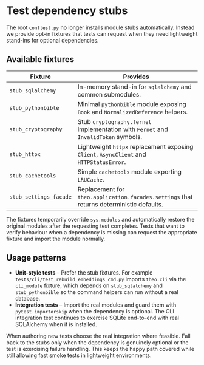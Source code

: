 # Test dependency stubs

The root `conftest.py` no longer installs module stubs automatically.  Instead we
provide opt-in fixtures that tests can request when they need lightweight
stand-ins for optional dependencies.

## Available fixtures

| Fixture | Provides |
| --- | --- |
| `stub_sqlalchemy` | In-memory stand-in for ``sqlalchemy`` and common submodules. |
| `stub_pythonbible` | Minimal ``pythonbible`` module exposing ``Book`` and ``NormalizedReference`` helpers. |
| `stub_cryptography` | Stub ``cryptography.fernet`` implementation with ``Fernet`` and ``InvalidToken`` symbols. |
| `stub_httpx` | Lightweight ``httpx`` replacement exposing ``Client``, ``AsyncClient`` and ``HTTPStatusError``. |
| `stub_cachetools` | Simple ``cachetools`` module exporting ``LRUCache``. |
| `stub_settings_facade` | Replacement for ``theo.application.facades.settings`` that returns deterministic defaults. |

The fixtures temporarily override ``sys.modules`` and automatically restore the
original modules after the requesting test completes.  Tests that want to verify
behaviour when a dependency is missing can request the appropriate fixture and
import the module normally.

## Usage patterns

* **Unit-style tests** – Prefer the stub fixtures. For example
  `tests/cli/test_rebuild_embeddings_cmd.py` imports `theo.cli` via the
  ``cli_module`` fixture, which depends on ``stub_sqlalchemy`` and
  ``stub_pythonbible`` so the command helpers can run without a real database.
* **Integration tests** – Import the real modules and guard them with
  ``pytest.importorskip`` when the dependency is optional. The CLI integration
  test continues to exercise SQLite end-to-end with real SQLAlchemy when it is
  installed.

When authoring new tests choose the real integration where feasible.  Fall back
to the stubs only when the dependency is genuinely optional or the test is
exercising failure handling.  This keeps the happy path covered while still
allowing fast smoke tests in lightweight environments.
